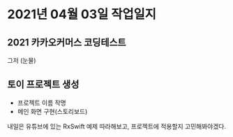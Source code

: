 # 2021년 04월 03일 작업일지

## 2021 카카오커머스 코딩테스트

그저 (눈물)

## 토이 프로젝트 생성

- 프로젝트 이름 작명
- 메인 화면 구현(스토리보드)

내일은 유튜브에 있는 RxSwift 예제 따라해보고, 프로젝트에 적용할지 고민해봐야겠다.

